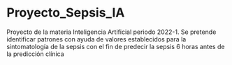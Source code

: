 # Proyecto_Sepsis_IA
Proyecto de la materia Inteligencia Artificial periodo 2022-1.
Se pretende identificar patrones con ayuda de valores establecidos para la sintomatología de la sepsis con el fin de predecir la sepsis 6 horas antes de la predicción clínica
